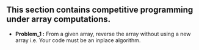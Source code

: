 ## This section contains competitive programming under array computations.

* <b>Problem_1 :</b> From a given array, reverse the array without using a new array i.e. Your code must be an inplace algorithm.
